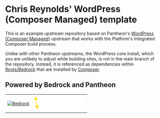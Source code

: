 # Chris Reynolds' WordPress (Composer Managed) template

This is an example upstream repository based on Pantheon's [WordPress (Composer Managed)](https://github.com/pantheon-upstreams/wordpress-composer-managed) upstream that works with the Platform's Integrated Composer build process.

Unlike with other Pantheon upstreams, the WordPress core install, which you are unlikely to adjust while building sites, is not in the main branch of the repository. Instead, it is referenced as dependencies within [Roots/Bedrock](https://roots.io/bedrock/) that are installed by [Composer](https://getcomposer.org).

## Powered by Bedrock and Pantheon

<table>
  <tr>
    <td><a href="https://roots.io/bedrock/">
    <img alt="Bedrock" src="https://cdn.roots.io/app/uploads/logo-bedrock.svg" height="50"></a></td>
    <td><a href="https://pantheon.io/"><img alt="Pantheon" src="docs/images/pantheon-logo-white.svg" height="50"></a></td>
  </tr>
</table>
